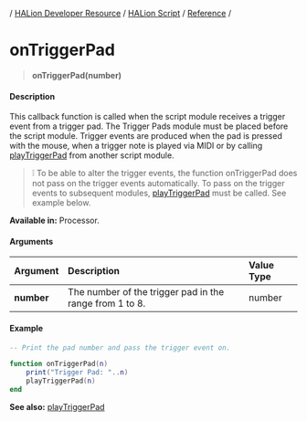 / [HALion Developer Resource](../../HALion-Developer-Resource.md) / [HALion Script](./HALion-Script.md) / [Reference](./Reference.md) /

# onTriggerPad

>**onTriggerPad(number)**

#### Description

This callback function is called when the script module receives a trigger event from a trigger pad. The Trigger Pads module must be placed before the script module. Trigger events are produced when the pad is pressed with the mouse, when a trigger note is played via MIDI or by calling [playTriggerPad](./playTriggerPad.md) from another script module.

>&#10069; To be able to alter the trigger events, the function onTriggerPad does not pass on the trigger events automatically. To pass on the trigger events to subsequent modules, [playTriggerPad](./playTriggerPad.md) must be called. See example below.

**Available in:** Processor.

#### Arguments

|Argument|Description|Value Type|
|:-|:-|:-|
|**number**|The number of the trigger pad in the range from 1 to 8.|number|

#### Example

```lua
-- Print the pad number and pass the trigger event on.

function onTriggerPad(n)
    print("Trigger Pad: "..n)
    playTriggerPad(n)
end
```

**See also:** [playTriggerPad](./playTriggerPad.md)